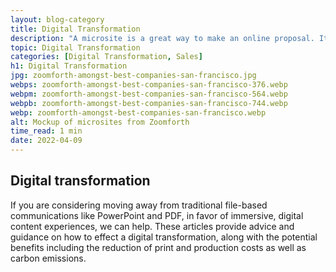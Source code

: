 ```yaml
---
layout: blog-category
title: Digital Transformation
description: "A microsite is a great way to make an online proposal. It’s quick and easy, and you can include all the information your client needs in one place."
topic: Digital Transformation
categories: [Digital Transformation, Sales]
h1: Digital Transformation
jpg: zoomforth-amongst-best-companies-san-francisco.jpg
webps: zoomforth-amongst-best-companies-san-francisco-376.webp
webpm: zoomforth-amongst-best-companies-san-francisco-564.webp
webpb: zoomforth-amongst-best-companies-san-francisco-744.webp
webp: zoomforth-amongst-best-companies-san-francisco.webp
alt: Mockup of microsites from Zoomforth
time_read: 1 min
date: 2022-04-09
---
```

## Digital transformation

If you are considering moving away from traditional file-based communications like PowerPoint and PDF, in favor of immersive, digital content experiences, we can help. These articles provide advice and guidance on how to effect a digital transformation, along with the potential benefits including the reduction of print and production costs as well as carbon emissions.
